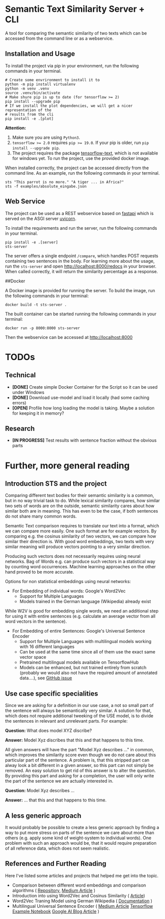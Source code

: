 # Semantic Text Similarity Server + CLI

A tool for comparing the semantic similarity of two texts which can be accessed
from the command line or as a webservice.

## Installation and Usage

To install the project via pip in your environment, run the following commands
in your terminal.

```shell script
# Create some envrironment to install it to
python -m pip install virtualenv
python -m venv .venv
source .venv/bin/activate
# Make shure pip is up to date (for tensorflow >= 2)
pip install --upgrade pip
# If we install the plot dependencies, we will get a nicer representation of the
# results from the cli
pip install -e .[plot]
```

**Attention:**
1. Make sure you are using `Python3`.
2. `tensorflow >= 2.0` requires `pip >= 19.0`. If your pip is older, run 
   `pip install --upgrade pip`.
3. The project requires the package 
   [tensorflow-text](https://pypi.org/project/tensorflow-text/), which is not
   available for windows yet. To run the project, use the provided docker image.

When installed correctly, the project can be accessed directly from the command
line. As an example, run the following commands in your terminal.
```shell script
sts "This parrot is no more." "A tiger ... in Africa?"
sts -f examples/absolute_eingabe.json
```

## Web Service

The project can be used as a REST webservice based on
[fastapi](https://fastapi.tiangolo.com) which is served on the ASGI server 
[uvicorn](http://www.uvicorn.org).

To install the requirements and run the server, run the following commands in
your terminal.

```shell script
pip install -e .[server]
sts-server
```

The server offers a single endpoint `/compare`, which handles POST requests
containing two sentences in the body. For learning more about the usage, run
the `sts-server` and open 
[http://localhost:8000/redocs](http://localhost:8000/redocs) in your browser.
When called correctly, it will return the similarity percentage as a response.

##Docker

A Docker image is provided for running the server.
To build the image, run the following commands in your terminal:

```shell script
docker build -t sts-server .
```

The built container can be started running the following commands in your
terminal:

```shell script
docker run -p 8000:8000 sts-server
```

Then the webservice can be accessed at
[http://localhost:8000](http://localhost:8000)

# TODOs
## Technical
- **[DONE]** Create simple Docker Container for the Script so it can be used under Windows
- **[DONE]** Download use-model and load it locally (had some caching errors)
- **[OPEN]** Profile how long loading the model is taking. Maybe a solution for
             keeping it in memory?
## Research
- **[IN PROGRESS]** Test results with sentence fraction without the obvious parts

# Further, more general reading

## Introduction STS and the project

Comparing different text bodies for their semantic similarity is a common, but
in no way trivial task to do. While lexical similarity compares, how similar two
sets of words are on the outside, semantic similarity cares about how similar
both are in meaning. This has even to be the case, if both sentences do not
share many common words.

Semantic Text comparison requires to translate our text into a format, which we
can compare more easily. One such format are for example vectors. By comparing
e.g. the cosinus similarity of two vectors, we can compare how similar their
direction is. With good word embeddings, two texts with very similar meaning
will produce vectors pointing to a very similar direction.

Producing such vectors does not necessarily requires using neural networks.
Bag of Words e.g. can produce such vectors in a statistical way by counting
word occurrences. Machine learning approaches on the other hand proved to be
more accurate.

Options for non statistical embeddings using neural networks:
- For Embedding of individual words: Google's Word2Vec
    - Support for Multiple Languages
    - Models trained in the German language (Wikipedia) already exist

While W2V is good for embedding single words, we need an additional step for
using it with entire sentences (e.g. calculate an average vector from all word
vectors in the sentence).    

- For Embedding of entire Sentences: Google's Universal Sentence Encoder
    - Support for Multiple Languages with multilingual models working with
      16 different languages
    - Can be used at the same time since all of them use the exact same vector
      space
    - Pretrained multilingual models available on TensorflowHub
    - Models can be enhanced, but not trained entirely from scratch (probably we
      would also not have the required amount of annotated data....), see
      [GitHub issue](https://github.com/tensorflow/hub/issues/155)

## Use case specific specialities

Since we are asking for a definition in our use case, a not so small part of the
sentence will always be semantically very similar. A solution for that, which
does not require additional tweeking of the USE model, is to divide the
sentences in relevant and unrelevant parts. For example:

**Question:** What does model XYZ discribe?

**Answer:** Model Xyz discribes that this and that happens to this time.

All given answers will have the part "Model Xyz describes ..." in common, which
improves the similarity score even though we do not care about this particular
part of the sentence. A problem is, that this stripped part can alway look a bit
different in a given answer, so this part can not simply be removed. An easy
solution to get rid of this answer is to alter the question. By providing this
part and asking for a completion, the user will only write the part of the
sentence we are actually interested in.

**Question:** Model Xyz describes ...

**Answer:** ... that this and that happens to this time.

## A less generic approach

It would probably be possible to create a less generic approach by finding a
way to put more stress on parts of the sentence we care about more than others
(e.g. apply some kind of weight-system to individual words). One problem with
such an approach would be, that it would require preparation of all reference
data, which does not seem realistic.

## References and Further Reading

Here I've listed some articles and projects that helped me get into the topic.

- Comparison between different word embeddings and comparison algorithms (
[Repository](https://github.com/adsieg/text_similarity), 
[Medium Article](https://medium.com/@adriensieg/text-similarities-da019229c894)
)
- Introduction into using Word2Vec and Cosinus Similarity (
[Article](https://towardsdatascience.com/a-beginners-guide-to-word-embedding-with-gensim-word2vec-model-5970fa56cc92)) 
- Word2Vec Traning Model using German Wikipedia (
[Documentation](https://devmount.github.io/GermanWordEmbeddings/)
)
- Multilingual Universal Sentence Encoder (
[Medium Article](https://medium.com/@d.salvaggio/multilingual-universal-sentence-encoder-muse-f8c9cd44f171)
[Tensorflow Example Notebook](https://colab.research.google.com/github/tensorflow/hub/blob/master/examples/colab/semantic_similarity_with_tf_hub_universal_encoder.ipynb)
[Google AI Blog Article]()
)
